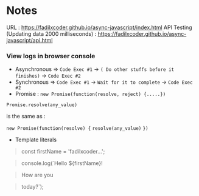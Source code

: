 # Notes

URL : https://fadilxcoder.github.io/async-javascript/index.html
API Testing (Updating data 2000 milliseconds) : https://fadilxcoder.github.io/async-javascript/api.html
### View logs in browser console

- Asynchronous => `Code Exec #1` -> `( Do other stuffs before it finishes)` -> `Code Exec #2`
- Synchronous => `Code Exec #1` -> `Wait for it to complete` -> `Code Exec #2`
- Promise : `new Promise(function(resolve, reject) {.....})` 

`Promise.resolve(any_value)` 

is the same as :

`new Promise(function(resolve) {`
    `resolve(any_value)`
`})`

- Template literals

> const firstName = 'fadilxcoder...';

> console.log(`Hello ${firstName}! 

> How are you 

> today?`);